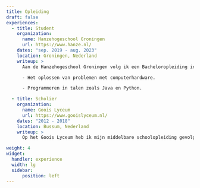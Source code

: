 ```yaml
---
title: Opleiding
draft: false
experiences:
  - title: Student
    organization:
      name: Hanzehogeschool Groningen
      url: https://www.hanze.nl/
    dates: "sep. 2019 - aug. 2023"
    location: Groningen, Nederland
    writeup: >
      Aan de Hanzehogeschool Groningen volg ik een Bacheloropleiding in HBO-ICT met als Software Engineering (SE) als major. Enkele van de vaardigheden die ik tijdens mijn studie heb ontwikkeld, zijn:

      - Het oplossen van problemen met computerhardware.

      - Programmeren in talen zoals Java en Python.

  - title: Scholier
    organization:
      name: Goois Lyceum
      url: https://www.gooislyceum.nl/
    dates: "2012 - 2018"
    location: Bussum, Nederland
    writeup: >
      Op het Goois Lyceum heb ik mijn middelbare schoolopleiding gevolgd. Ik heb mijn HAVO-diploma behaald met het profiel N&G+N&T.

weight: 4
widget:
  handler: experience
  width: lg
  sidebar:
      position: left
---
```

